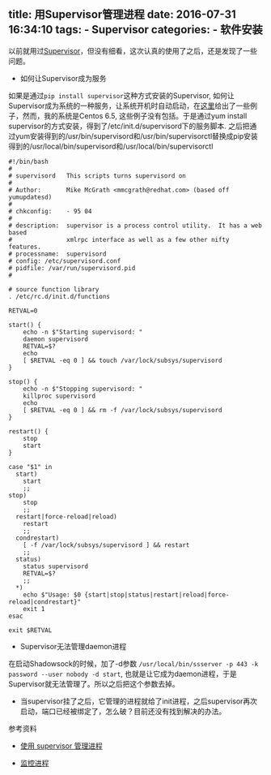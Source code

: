 title: 用Supervisor管理进程
date: 2016-07-31 16:34:10
tags:
    - Supervisor
categories:
    - 软件安装
---
以前就用过[Supervisor](http://supervisord.org/)，但没有细看，这次认真的使用了之后，还是发现了一些问题。

- 如何让Supervisor成为服务

如果是通过`pip install supervisor`这种方式安装的Supervisor, 如何让Supervisor成为系统的一种服务，让系统开机时自动启动，在[这里](https://github.com/Supervisor/initscripts)给出了一些例子，然而，我的系统是Centos 6.5, 这些例子没有包括。于是通过yum install supervisor的方式安装，得到了/etc/init.d/supervisord下的服务脚本. 之后把通过yum安装得到的/usr/bin/supervisord和/usr/bin/supervisorctl替换成pip安装得到的/usr/local/bin/supervisord和/usr/local/bin/supervisorctl

```
#!/bin/bash
#
# supervisord   This scripts turns supervisord on
#
# Author:       Mike McGrath <mmcgrath@redhat.com> (based off yumupdatesd)
#
# chkconfig:    - 95 04
#
# description:  supervisor is a process control utility.  It has a web based
#               xmlrpc interface as well as a few other nifty features.
# processname:  supervisord
# config: /etc/supervisord.conf
# pidfile: /var/run/supervisord.pid
#

# source function library
. /etc/rc.d/init.d/functions

RETVAL=0

start() {
    echo -n $"Starting supervisord: "
    daemon supervisord
    RETVAL=$?
    echo
    [ $RETVAL -eq 0 ] && touch /var/lock/subsys/supervisord
}

stop() {
    echo -n $"Stopping supervisord: "
    killproc supervisord
    echo
    [ $RETVAL -eq 0 ] && rm -f /var/lock/subsys/supervisord
}

restart() {
    stop
    start
}

case "$1" in
  start)
    start
    ;;
stop)
    stop
    ;;
  restart|force-reload|reload)
    restart
    ;;
  condrestart)
    [ -f /var/lock/subsys/supervisord ] && restart
    ;;
  status)
    status supervisord
    RETVAL=$?
    ;;
  *)
    echo $"Usage: $0 {start|stop|status|restart|reload|force-reload|condrestart}"
    exit 1
esac

exit $RETVAL
```

- Supervisor无法管理daemon进程

在启动Shadowsock的时候，加了-d参数
`/usr/local/bin/ssserver -p 443 -k password --user nobody -d start`, 也就是让它成为daemon进程，于是Supervisor就无法管理了。所以之后把这个参数去掉。

- 当supervisor挂了之后，它管理的进程就给了init进程，之后supervisor再次启动，端口已经被绑定了，怎么破？目前还没有找到解决的办法。

参考资料
* [使用 supervisor 管理进程](http://liyangliang.me/posts/2015/06/using-supervisor/)

* [监控进程](http://huoding.com/2015/02/11/419)
